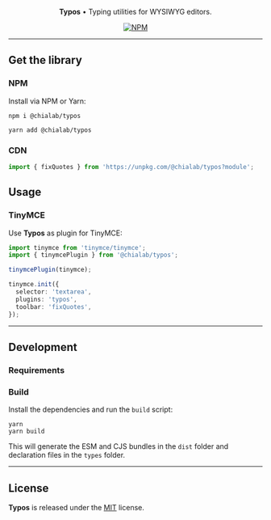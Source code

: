 <p align="center">
  <strong>Typos</strong> • Typing utilities for WYSIWYG editors.
</p>

<p align="center">
    <a href="https://www.npmjs.com/package/@chialab/typos"><img alt="NPM" src="https://img.shields.io/npm/v/@chialab/typos.svg"></a>
</p>

---

## Get the library

### NPM

Install via NPM or Yarn:

```
npm i @chialab/typos
```

```
yarn add @chialab/typos
```

### CDN

```js
import { fixQuotes } from 'https://unpkg.com/@chialab/typos?module';
```

## Usage

### TinyMCE

Use **Typos** as plugin for TinyMCE:

```ts
import tinymce from 'tinymce/tinymce';
import { tinymcePlugin } from '@chialab/typos';

tinymcePlugin(tinymce);

tinymce.init({
  selector: 'textarea',
  plugins: 'typos',
  toolbar: 'fixQuotes',
});
```

---

## Development

### Requirements

### Build

Install the dependencies and run the `build` script:

```
yarn
yarn build
```

This will generate the ESM and CJS bundles in the `dist` folder and declaration files in the `types` folder.

---

## License

**Typos** is released under the [MIT](https://github.com/chialab/typos/blob/main/LICENSE) license.
